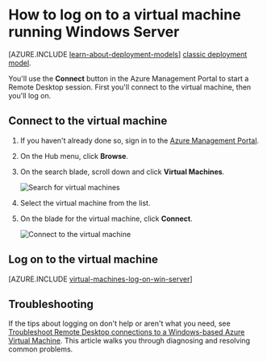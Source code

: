 <!-- not suitable for Mooncake -->

<properties
	pageTitle="Log on to a Windows Server VM | Windows Azure"
	description="Learn how to log on to a Windows Server VM using the Azure Management Portal and the Resource Manager deployment model."
	services="virtual-machines"
	documentationCenter=""
	authors="cynthn"
	manager="timlt"
	editor="tysonn"
	tags="azure-resource-manager"/>

<tags
	ms.service="virtual-machines"
	ms.date="09/15/2015"
	wacn.date=""/>

# How to log on to a virtual machine running Windows Server 

[AZURE.INCLUDE [learn-about-deployment-models](../includes/learn-about-deployment-models-rm-include.md)] [classic deployment model](/documentation/articles/virtual-machines-log-on-windows-server).

You'll use the **Connect** button in the Azure Management Portal to start a Remote Desktop session. First you'll connect to the virtual machine, then you'll log on.

## Connect to the virtual machine

1. If you haven't already done so, sign in to the [Azure Management Portal](https://manage.windowsazure.cn/).

2.	On the Hub menu, click **Browse**.  

3.	On the search blade, scroll down and click **Virtual Machines**.

	![Search for virtual machines](./media/virtual-machines-log-on-windows-server-preview/search-blade-preview-portal.png)

4.	Select the virtual machine from the list.

5. On the blade for the virtual machine, click **Connect**.

	![Connect to the virtual machine](./media/virtual-machines-log-on-windows-server-preview/preview-portal-connect.png)

## Log on to the virtual machine

[AZURE.INCLUDE [virtual-machines-log-on-win-server](../includes/virtual-machines-log-on-win-server.md)]

## Troubleshooting

If the tips about logging on don't help or aren't what you need, see [Troubleshoot Remote Desktop connections to a Windows-based Azure Virtual Machine](/documentation/articles/virtual-machines-troubleshoot-remote-desktop-connections). This article walks you through diagnosing and resolving common problems.
